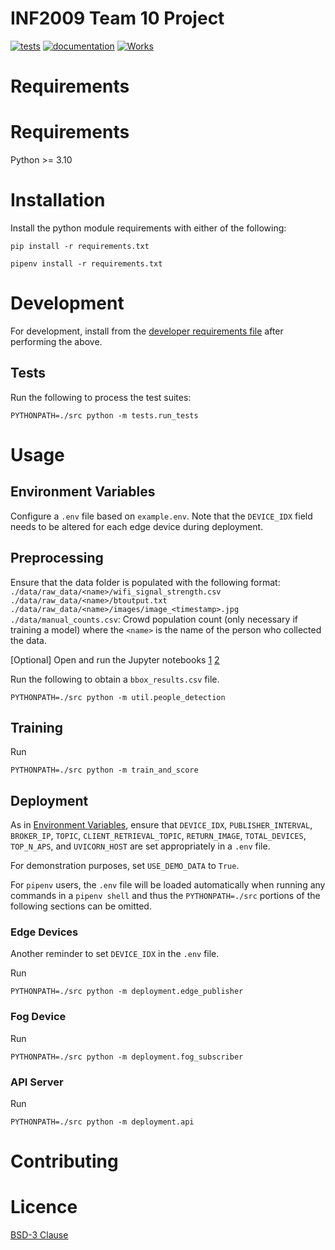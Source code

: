 # INF2009 Team 10 Project
[![tests](https://github.com/ForceLightning/INF2009-T10-Project/actions/workflows/tests.yml/badge.svg)](https://github.com/ForceLightning/INF2009-T10-Project/actions/workflows/tests.yml) [![documentation](https://github.com/ForceLightning/INF2009-T10-Project/actions/workflows/documentation.yml/badge.svg)](https://github.com/ForceLightning/INF2009-T10-Project/actions/workflows/documentation.yml) [![Works](https://forcelightning-cdn.sgp1.digitaloceanspaces.com/works_on_my_machine.svg)](https://github.com/nikku/works-on-my-machine)
# Requirements

# Requirements
Python >= 3.10

# Installation
Install the python module requirements with either of the following:

```shell
pip install -r requirements.txt
```

```shell
pipenv install -r requirements.txt
```

# Development
For development, install from the [developer requirements file](./requirements-dev.txt) after performing the above.

## Tests
Run the following to process the test suites:
```shell
PYTHONPATH=./src python -m tests.run_tests
```

# Usage
## Environment Variables
Configure a `.env` file based on `example.env`. Note that the `DEVICE_IDX` field needs to be altered for each edge device during deployment.

## Preprocessing
Ensure that the data folder is populated with the following format:
`./data/raw_data/<name>/wifi_signal_strength.csv`
`./data/raw_data/<name>/btoutput.txt`
`./data/raw_data/<name>/images/image_<timestamp>.jpg`
`./data/manual_counts.csv`: Crowd population count (only necessary if training a model)
where the `<name>` is the name of the person who collected the data.

[Optional] Open and run the Jupyter notebooks [1](./preprocessing.ipynb) [2](./experimenting.ipynb)

Run the following to obtain a `bbox_results.csv` file.
```shell
PYTHONPATH=./src python -m util.people_detection
```

## Training
Run
```shell
PYTHONPATH=./src python -m train_and_score
```

## Deployment
As in [Environment Variables](#environment-variables), ensure that `DEVICE_IDX`, `PUBLISHER_INTERVAL`, `BROKER_IP`, `TOPIC`, `CLIENT_RETRIEVAL_TOPIC`, `RETURN_IMAGE`, `TOTAL_DEVICES`, `TOP_N_APS`, and `UVICORN_HOST` are set appropriately in a `.env` file.

For demonstration purposes, set `USE_DEMO_DATA` to `True`.

For `pipenv` users, the `.env` file will be loaded automatically when running any commands in a `pipenv shell` and thus the `PYTHONPATH=./src` portions of the following sections can be omitted.

### Edge Devices
Another reminder to set `DEVICE_IDX` in the `.env` file.

Run
```shell
PYTHONPATH=./src python -m deployment.edge_publisher
```

### Fog Device
Run
```shell
PYTHONPATH=./src python -m deployment.fog_subscriber
```

### API Server
Run
```shell
PYTHONPATH=./src python -m deployment.api
```

# Contributing

# Licence
[BSD-3 Clause](LICENSE.txt)
